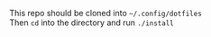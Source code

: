 This repo should be cloned into `~/.config/dotfiles`<br>
Then `cd` into the directory and run `./install`
